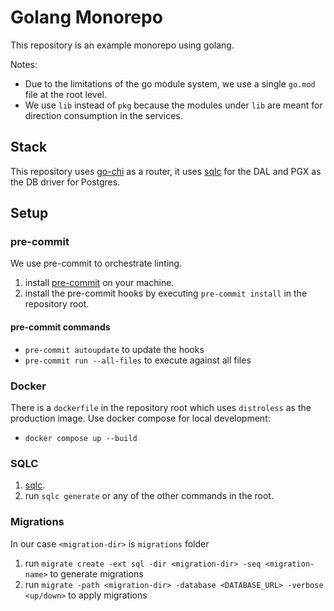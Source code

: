 # Golang Monorepo

This repository is an example monorepo using golang.

Notes:

- Due to the limitations of the go module system, we use a single `go.mod` file at the root level.
- We use `lib` instead of `pkg` because the modules under `lib` are meant for direction consumption in the services.

## Stack

This repository uses [go-chi](https://github.com/go-chi/chi) as a router, it uses [sqlc](https://sqlc.dev/) for the DAL and PGX as the DB driver
for Postgres.

## Setup

### pre-commit

We use pre-commit to orchestrate linting.

1. install [pre-commit](https://pre-commit.com/) on your machine.
2. install the pre-commit hooks by executing `pre-commit install` in the repository root.

#### pre-commit commands

- `pre-commit autoupdate` to update the hooks
- `pre-commit run --all-files` to execute against all files

### Docker

There is a `dockerfile` in the repository root which uses `distroless` as the production image. Use docker compose for local development:

- `docker compose up --build`

### SQLC

1. [sqlc](https://sqlc.dev/).
2. run `sqlc generate` or any of the other commands in the root.

### Migrations
In our case `<migration-dir>` is `migrations` folder
1. run `migrate create -ext sql -dir <migration-dir> -seq <migration-name>` to generate migrations
2. run `migrate -path <migration-dir> -database <DATABASE_URL> -verbose <up/down>` to apply migrations
